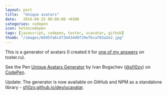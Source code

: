```yaml
---
layout: post
title:  "Unique avatars"
date:   2016-09-25 00:00:00 +0300
categories: codepen
icon: hotoncodepen
tags: [javascript, codepen, toster, ucavatar, github]
thumb: "/images/6695fa6cd734434d9f29efbca763a2e2.jpg"
---
```


This is a generator of avatars (I created it for [one of my answers][question-on-toster] on toster.ru).

<p data-height="414" data-theme-id="light" data-slug-hash="kkBAjd" data-default-tab="result" data-user="sfi0zy" data-embed-version="2" class="codepen">See the Pen <a href="http://codepen.io/sfi0zy/pen/kkBAjd/">Unique Avatars Generator</a> by Ivan Bogachev (<a href="http://codepen.io/sfi0zy">@sfi0zy</a>) on <a href="http://codepen.io">CodePen</a>.</p>
<script async src="//assets.codepen.io/assets/embed/ei.js"></script>

Update: The generator is now available on GitHub and NPM as a standalone library - [sfi0zy.github.io/dev/ucavatar](https://sfi0zy.github.io/dev/ucavatar).

[demo-on-codepen]: https://codepen.io/sfi0zy/pen/kkBAjd
[question-on-toster]: https://toster.ru/q/356711
